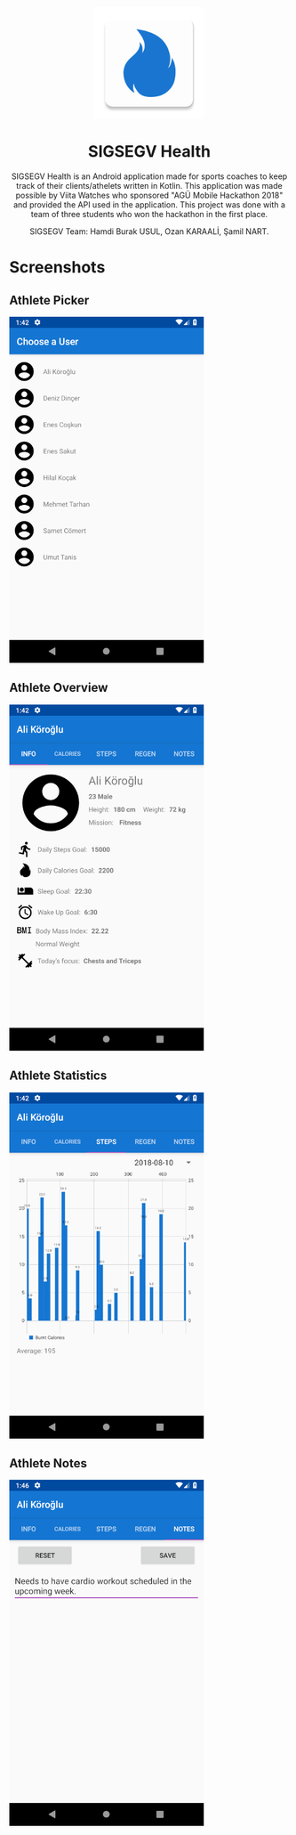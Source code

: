 <div align="center">
  <img width="200" height="200" src="https://github.com/Samoxive/SIGSEGV-health/raw/master/screenshots/logo.png">
  <h1>SIGSEGV Health</h1>
  <p>
    SIGSEGV Health is an Android application made for sports coaches to keep track of their clients/athelets written in Kotlin. This application was made possible by Viita Watches who sponsored "AGÜ Mobile Hackathon 2018" and provided the API used in the application. This project was done with a team of three students who won the hackathon in the first place.
  </p>
  <p>
    SIGSEGV Team: Hamdi Burak USUL, Ozan KARAALİ, Şamil NART.
  </p>
</div>

# Screenshots

## Athlete Picker

![](https://github.com/Samoxive/SIGSEGV-health/raw/master/screenshots/athlete_picker.png)

## Athlete Overview

![](https://github.com/Samoxive/SIGSEGV-health/raw/master/screenshots/athlete_overview.png)

## Athlete Statistics

![](https://github.com/Samoxive/SIGSEGV-health/raw/master/screenshots/statistics.png)

## Athlete Notes

![](https://github.com/Samoxive/SIGSEGV-health/raw/master/screenshots/notes.png)
